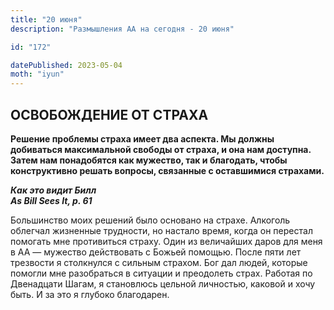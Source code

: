 ```yaml
---
title: "20 июня"
description: "Размышления АА на сегодня - 20 июня"

id: "172"

datePublished: 2023-05-04
moth: "iyun"
---
```


## ОСВОБОЖДЕНИЕ ОТ СТРАХА

**Решение проблемы страха имеет два аспекта. Мы должны добиваться максимальной
свободы от страха, и она нам доступна. Затем нам понадобятся как мужество, так
и благодать, чтобы конструктивно решать вопросы, связанные с оставшимися
страхами.**

**_Как это видит Билл  
As Bill Sees It, p. 61_**

Большинство моих решений было основано на страхе. Алкоголь облегчал жизненные
трудности, но настало время, когда он перестал помогать мне противиться
страху. Один из величайших даров для меня в АА — мужество действовать с Божьей
помощью. После пяти лет трезвости я столкнулся с сильным страхом. Бог дал
людей, которые помогли мне разобраться в ситуации и преодолеть страх. Работая
по Двенадцати Шагам, я становлюсь цельной личностью, каковой и хочу быть. И за
это я глубоко благодарен.
